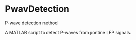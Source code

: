 # PwavDetection
P-wave detection method

A MATLAB script to detect P-waves from pontine LFP signals.
